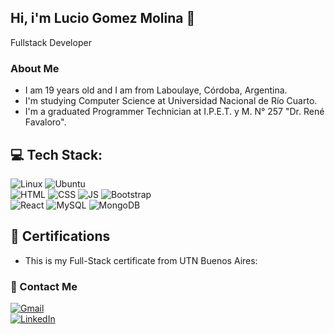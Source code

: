 ## Hi, i'm Lucio Gomez Molina 👋

Fullstack Developer

### About Me
- I am 19 years old and I am from Laboulaye, Córdoba, Argentina.
- I'm studying Computer Science at Universidad Nacional de Río Cuarto.
- I'm a graduated Programmer Technician at I.P.E.T. y M. N° 257 "Dr. René Favaloro".

## 💻 Tech Stack:
![Linux](https://img.shields.io/badge/Linux-FCC624?style=for-the-badge&logo=linux&logoColor=black)
![Ubuntu](https://img.shields.io/badge/Ubuntu-E95420?style=for-the-badge&logo=ubuntu&logoColor=white)  
![HTML](https://img.shields.io/badge/HTML5-E34F26?style=for-the-badge&logo=html5&logoColor=white)
![CSS](https://img.shields.io/badge/CSS3-1572B6?style=for-the-badge&logo=css3&logoColor=white)
![JS](https://img.shields.io/badge/JavaScript-F7DF1E?style=for-the-badge&logo=javascript&logoColor=black)
![Bootstrap](https://img.shields.io/badge/Bootstrap-563D7C?style=for-the-badge&logo=bootstrap&logoColor=white)  
![React](https://img.shields.io/badge/React-20232A?style=for-the-badge&logo=react&logoColor=61DAFB)
![MySQL](https://img.shields.io/badge/MySQL-005C84?style=for-the-badge&logo=mysql&logoColor=white)
![MongoDB](https://img.shields.io/badge/MongoDB-4EA94B?style=for-the-badge&logo=mongodb&logoColor=white)

## 📜 Certifications
- This is my Full-Stack certificate from UTN Buenos Aires:  


### 📩 Contact Me


[![Gmail](https://img.shields.io/badge/Gmail-D14836?style=for-the-badge&logo=gmail&logoColor=white)](mailto:luciogomezmolina1@gmail.com)  
[![LinkedIn](https://img.shields.io/badge/LinkedIn-0077B5?style=for-the-badge&logo=linkedin&logoColor=white)](https://www.linkedin.com/in/lucio-gomez-a21381356/)

